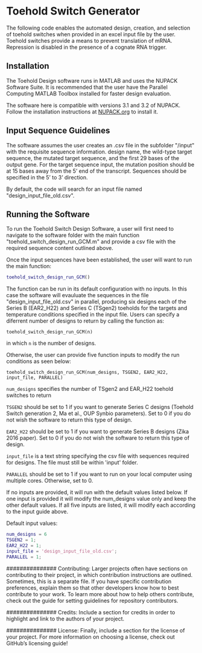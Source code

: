 
# Toehold Switch Generator

The following code enables the automated design, creation, and selection of toehold switches when provided in an excel input file by the user. Toehold switches provide a means to prevent translation of mRNA. Repression is disabled in the presence of a cognate RNA trigger. 

## Installation

The Toehold Design software runs in MATLAB and uses the NUPACK Software Suite. It is recommended that the user have the Parallel Computing MATLAB Toolbox installed for faster design evaluation.

The software here is compatible with versions 3.1 and 3.2 of NUPACK. Follow the installation instructions at [NUPACK.org](http://www.nupack.org/) to install it. 


## Input Sequence Guidelines

The software assumes the user creates an .csv file in the subfolder "/input" with the requisite sequence information. design name, the wild-type target sequence, the mutated target sequence, and the first 29 bases of the output gene. For the target sequence input, the mutation position should be at 15 bases away from the 5’ end of the transcript. Sequences should be specified in the 5’ to 3’ direction.

By default, the code will search for an input file named "design_input_file_old.csv".

## Running the Software


To run the Toehold Switch Design Software, a user will first need to navigate to the software folder with the main function "toehold_switch_design_run_GCM.m" and provide a csv file with the required sequence content outlined above. 

Once the input sequences have been established, the user will want to run the main function:

```matlab
toehold_switch_design_run_GCM()

```
The function can be run in its default configuration with no inputs. In this case the software will evauluate the sequences in the file "design_input_file_old.csv" in parallel, producing six designs each of the Series B (EAR2_H22) and Series C (TSgen2) toeholds for the targets and temperature conditions specified in the input file. Users can specify a diferrent number of designs to return by calling the function as:

```
toehold_switch_design_run_GCM(n)
```
in which `n` is the number of designs.  

Otherwise, the user can provide five function inputs to modify the run conditions as seen below:
```
toehold_switch_design_run_GCM(num_designs, TSGEN2, EAR2_H22, input_file, PARALLEL)
```
```num_designs``` specifies the number of TSgen2 and EAR_H22 toehold switches to return 

`TSGEN2` should be set to 1 if you want to generate Series C designs (Toehold Switch generation 2, Ma et al., OUP Synbio parameters).  Set to 0 if you do not wish the software to return this type of design.

`EAR2_H22` should be set to 1 if you want to generate Series B designs (Zika 2016 paper). Set to 0 if you do not wish the software to return this type of design.

`input_file` is a text string specifying the csv file with sequences required for designs. The file must still be within 'input' folder.

`PARALLEL` should be set to 1 if you want to run on your local computer using multiple cores. Otherwise, set to 0.
 
If no inputs are provided, it will run with the default values 
listed below. If one input is provided it will modify the num_designs 
value only and keep the other default values. If all five inputs are
listed, it will modify each according to the input guide above. 
 
Default input values:
```matlab
num_designs = 6
TSGEN2 = 1; 
EAR2_H22 = 1; 
input_file = 'design_input_file_old.csv';
PARALLEL = 1; 
```


###############
Contributing: Larger projects often have sections on contributing to their project, in which contribution instructions are outlined. Sometimes, this is a separate file. If you have specific contribution preferences, explain them so that other developers know how to best contribute to your work. To learn more about how to help others contribute, check out the guide for setting guidelines for repository contributors.

###############
Credits: Include a section for credits in order to highlight and link to the authors of your project.

###############	
License: Finally, include a section for the license of your project. For more information on choosing a license, check out GitHub’s licensing guide!


